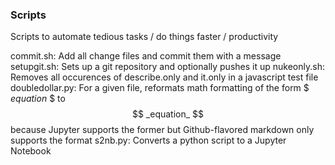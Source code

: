 ### Scripts

Scripts to automate tedious tasks / do things faster / productivity

commit.sh: Add all change files and commit them with a message
setupgit.sh: Sets up a git repository and optionally pushes it up
nukeonly.sh: Removes all occurences of describe.only and it.only in a javascript test file
doubledollar.py: For a given file, reformats math formatting of the form $ _equation_ $ to $$ _equation_ $$ because Jupyter supports the former but Github-flavored markdown only supports the format
s2nb.py: Converts a python script to a Jupyter Notebook